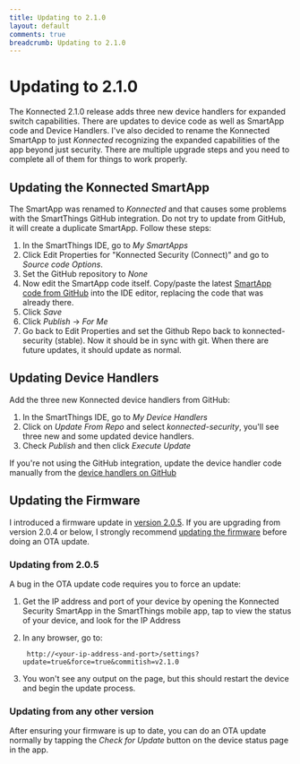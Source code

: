 ```yaml
---
title: Updating to 2.1.0
layout: default
comments: true
breadcrumb: Updating to 2.1.0
---
```


# Updating to 2.1.0

The Konnected 2.1.0 release adds three new device handlers for expanded switch capabilities. There are updates to device
code as well as SmartApp code and Device Handlers. I've also decided to rename the Konnected SmartApp to just _Konnected_
recognizing the expanded capabilities of the app beyond just security. There are multiple upgrade steps and you need to
complete all of them for things to work properly.

## Updating the Konnected SmartApp

The SmartApp was renamed to _Konnected_ and that causes some problems with the SmartThings GitHub integration. Do not try
to update from GitHub, it will create a duplicate SmartApp. Follow these steps:

  1. In the SmartThings IDE, go to _My SmartApps_
  1. Click Edit Properties for "Konnected Security (Connect)" and go to _Source code Options_.
  1. Set the GitHub repository to _None_
  1. Now edit the SmartApp code itself. Copy/paste the latest [SmartApp code from GitHub](https://raw.githubusercontent.com/konnected-io/konnected-security/stable/smartapps/konnected-io/konnected.src/konnected.groovy)
  into the IDE editor, replacing the code that was already there.
  1. Click _Save_
  1. Click _Publish_ -> _For Me_
  1. Go back to Edit Properties and set the Github Repo back to konnected-security (stable). Now it should be in sync
  with git. When there are future updates, it should update as normal.

## Updating Device Handlers

Add the three new Konnected device handlers from GitHub:

  1. In the SmartThings IDE, go to _My Device Handlers_
  1. Click on _Update From Repo_ and select _konnected-security_, you'll see three new and some updated device handlers.
  1. Check _Publish_ and then click _Execute Update_
  
If you're not using the GitHub integration, update the device handler code manually from the
[device handlers on GitHub](https://github.com/konnected-io/konnected-security/tree/stable/devicetypes/konnected-io)

## Updating the Firmware

I introduced a firmware update in [version 2.0.5](https://github.com/konnected-io/konnected-security/releases/tag/v2.0.5).
If you are upgrading from version 2.0.4 or below, I strongly recommend [updating the firmware](https://docs.konnected.io/security-alarm-system/upgrading#flash-the-firmware)
before doing an OTA update.

### Updating from 2.0.5

A bug in the OTA update code requires you to force an update:

  1. Get the IP address and port of your device by opening the Konnected Security SmartApp in the SmartThings mobile app,
   tap to view the status of your device, and look for the IP Address
   
  1. In any browser, go to:
  
          http://<your-ip-address-and-port>/settings?update=true&force=true&commitish=v2.1.0
      
  1. You won't see any output on the page, but this should restart the device and begin the update process.
  
### Updating from any other version

After ensuring your firmware is up to date, you can do an OTA update normally by tapping the _Check for Update_ button
on the device status page in the app.